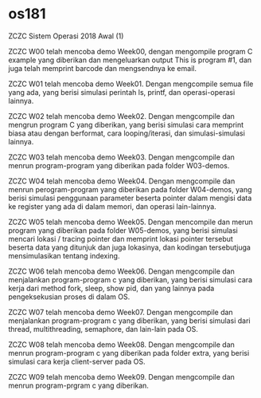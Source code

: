 # os181
ZCZC Sistem Operasi 2018 Awal (1)

ZCZC W00 telah mencoba demo Week00, dengan mengompile program C example yang diberikan dan mengeluarkan output This is program #1, dan juga telah memprint barcode dan mengsendnya ke email.

ZCZC W01 telah mencoba demo Week01. Dengan mengcompile semua file yang ada, yang berisi simulasi perintah ls, printf, dan operasi-operasi lainnya.

ZCZC W02 telah mencoba demo Week02. Dengan mengcompile dan mengrun program C yang diberikan, yang berisi simulasi cara memprint biasa atau dengan berformat, cara looping/iterasi, dan simulasi-simulasi lainnya.

ZCZC W03 telah mencoba demo Week03. Dengan mengcompile dan menrun program-program yang diberikan pada folder W03-demos.

ZCZC W04 telah mencoba demo Week04. Dengan mengcompile dan menrun perogram-program yang diberikan pada folder W04-demos, yang berisi simulasi penggunaan parameter beserta pointer dalam mengisi data ke register yang ada di dalam memori, dan operasi lain-lainnya.

ZCZC W05 telah mencoba demo Week05. Dengan mencompile dan merun program yang diberikan pada folder W05-demos, yang berisi simulasi mencari lokasi / tracing pointer dan memprint lokasi pointer tersebut beserta data yang ditunjuk dan juga lokasinya, dan kodingan tersebutjuga mensimulasikan tentang indexing.

ZCZC W06 telah mencoba demo Week06. Dengan mengcompile dan menjalankan program-program c yang diberikan, yang berisi simulasi cara kerja dari method fork, sleep, show pid, dan yang lainnya pada pengeksekusian proses di dalam OS.

ZCZC W07 telah mencoba demo Week07. Dengan mengcompile dan menjalankan program-program c yang diberikan, yang berisi simulasi dari thread, multithreading, semaphore, dan lain-lain pada OS.

ZCZC W08 telah mencoba demo Week08. Dengan mengcompile dan menrun program-program c yang diberikan pada folder extra, yang berisi simulasi cara kerja client-server pada OS.

ZCZC W09 telah mencoba demo Week09. Dengan mengcompile dan menrun program-prgram c yang diberikan.

